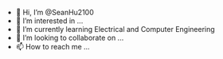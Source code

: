 - 👋 Hi, I’m @SeanHu2100
- 👀 I’m interested in ...
- 🌱 I’m currently learning Electrical and Computer Engineering 
- 💞️ I’m looking to collaborate on ...
- 📫 How to reach me ...

<!---
SeanHu2100/SeanHu2100 is a ✨ special ✨ repository because its `README.md` (this file) appears on your GitHub profile.
You can click the Preview link to take a look at your changes.
--->
